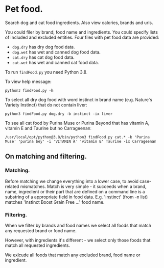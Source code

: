 # Pet food.

Search dog and cat food ingredients. Also view calories, brands and urls.

You could filer by brand, food name and ingredients.
You could specify lists of included and excluded entities.
Four files with pet food data are provided:

- `dog.dry` has dry dog food data.
- `dog.wet` has wet and canned dog food data.
- `cat.dry` has cat dog food data.
- `cat.wet` has wet and canned cat food data.

To run `findFood.py` you need Python 3.8.

To view help message:
```
python3 findFood.py -h
```

To select all dry dog food with word instinct in brand name
(e.g. Nature's Variety Instinct) that do not contain liver:
```
python3 findFood.py dog.dry -b instinct -ix liver
```

To see all cat food by Purina Muse or Purina Beyond that has vitamin A, vitamin E and Taurine but no Carrageenan:
```
/usr/local/opt/python@3.8/bin/python3 findFood.py cat.* -b 'Purina Muse' 'purina bey' -i 'VITAMIN A' 'vitamin E' Taurine -ix Carrageenan
```

## On matching and filtering.

### Matching.

Before matching we change everything into a lower case, to avoid case-related mismatches.
Match is very simple - it succeeds when a brand, name, ingredient or their part that are defined on a command line is a substring of a appropriate field in food data.
E.g. 'instinct' (from -n list) matches 'Instinct Boost Grain Free ...' food name.

### Filtering.

When we filter by brands and food names we select all foods that match any requested brand or food name.

However, with ingredients it's different - we select only those foods that match all requested ingredients.

We exlcude all foods that match any excluded brand, food name or ingredient.
